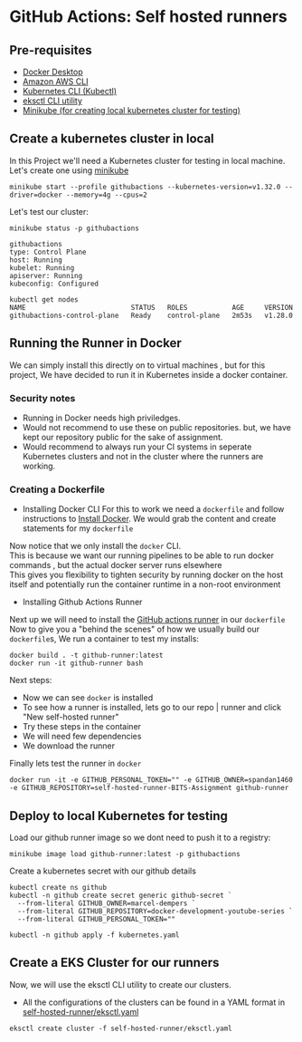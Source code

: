 # GitHub Actions: Self hosted runners

## Pre-requisites

* [Docker Desktop](https://www.docker.com/products/docker-desktop/)
* [Amazon AWS CLI](https://docs.aws.amazon.com/cli/latest/userguide/getting-started-install.html)
* [Kubernetes CLI (Kubectl)](https://kubernetes.io/docs/tasks/tools/)
* [eksctl CLI utility](https://eksctl.io/installation/)
* [Minikube (for creating local kubernetes cluster for testing)](https://minikube.sigs.k8s.io/)

## Create a kubernetes cluster in local

In this Project we'll need a Kubernetes cluster for testing in local machine. Let's create one using [minikube](https://minikube.sigs.k8s.io/) </br>

```
minikube start --profile githubactions --kubernetes-version=v1.32.0 --driver=docker --memory=4g --cpus=2
```

Let's test our cluster:
```
minikube status -p githubactions

githubactions
type: Control Plane
host: Running
kubelet: Running
apiserver: Running
kubeconfig: Configured

kubectl get nodes
NAME                          STATUS   ROLES           AGE     VERSION
githubactions-control-plane   Ready    control-plane   2m53s   v1.28.0
```

## Running the Runner in Docker 

We can simply install this directly on to virtual machines , but for this project, We have decided to run it in Kubernetes inside a docker container. </br>

### Security notes

* Running in Docker needs high priviledges.
* Would not recommend to use these on public repositories. but, we have kept our repository public for the sake of assignment.
* Would recommend to always run your CI systems in seperate Kubernetes clusters and not in the cluster where the runners are working.

### Creating a Dockerfile

* Installing Docker CLI 
For this to work we need a `dockerfile` and follow instructions to [Install Docker](https://docs.docker.com/engine/install/debian/).
We would grab the content and create statements for my `dockerfile` </br>

Now notice that we only install the `docker` CLI. </br> 
This is because we want our running pipelines to be able to run docker commands , but the actual docker server runs elsewhere </br>
This gives you flexibility to tighten security by running docker on the host itself and potentially run the container runtime in a non-root environment </br>

* Installing Github Actions Runner 

Next up we will need to install the [GitHub actions runner](https://github.com/actions/runner) in our `dockerfile`
Now to give you a "behind the scenes" of how we usually build our `dockerfile`s, We run a container to test my installs: 

```
docker build . -t github-runner:latest 
docker run -it github-runner bash
```

Next steps:

* Now we can see `docker` is installed 
* To see how a runner is installed, lets go to our repo | runner and click "New self-hosted runner"
* Try these steps in the container
* We will need few dependencies
* We download the runner



Finally lets test the runner in `docker` 

```
docker run -it -e GITHUB_PERSONAL_TOKEN="" -e GITHUB_OWNER=spandan1460 -e GITHUB_REPOSITORY=self-hosted-runner-BITS-Assignment github-runner
```

## Deploy to local Kubernetes for testing 

Load our github runner image so we dont need to push it to a registry:

```
minikube image load github-runner:latest -p githubactions
```

Create a kubernetes secret with our github details 

```
kubectl create ns github
kubectl -n github create secret generic github-secret `
  --from-literal GITHUB_OWNER=marcel-dempers `
  --from-literal GITHUB_REPOSITORY=docker-development-youtube-series `
  --from-literal GITHUB_PERSONAL_TOKEN=""

kubectl -n github apply -f kubernetes.yaml
```


## Create a EKS Cluster for our runners

Now, we will use the eksctl CLI utility to create our clusters.

- All the configurations of the clusters can be found in a YAML format in [self-hosted-runner/eksctl.yaml](https://github.com/spandan1460/self-hosted-runner-BITS-Assignment/blob/main/self-hosted-runner/eksctl.yaml)


```
eksctl create cluster -f self-hosted-runner/eksctl.yaml
```
